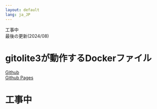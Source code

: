 ```yaml
---
layout: default
lang: ja_JP
---
```

工事中  
最後の更新(2024/08)  
# gitolite3が動作するDockerファイル
[Github](https://github.com/oxxpeh/docker-gitolite3)   
[Github Pages](https://oxxpeh.github.io/docker-gitolite3/)
# 工事中
